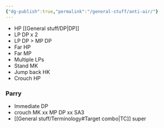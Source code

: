 ```yaml
---
{"dg-publish":true,"permalink":"/general-stuff/anti-air/"}
---
```


- HP [[General stuff/DP\|DP]]
- LP DP x 2
- LP DP > MP DP
- Far HP
- Far MP
- Multiple LPs
- Stand MK
- Jump back HK
- Crouch HP
### Parry
- Immediate DP
- crouch MK xx MP DP xx SA3
- [[General stuff/Terminology#Target combo\|TC]] super